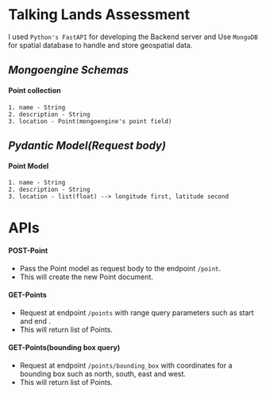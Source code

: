 
# Talking Lands Assessment

I used `Python's FastAPI` for developing the Backend server and Use `MongoDB` for spatial database to handle and store geospatial data.

## *Mongoengine Schemas*
#### **Point** collection
    1. name - String
    2. description - String
    3. location - Point(mongoengine's point field)

## *Pydantic Model(Request body)*
#### **Point** Model
    1. name - String
    2. description - String
    3. location - list(float) --> longitude first, latitude second

# APIs
#### **POST-Point**
- Pass the Point model as request body to the endpoint `/point`.
- This will create the new Point document.

#### **GET-Points**
- Request at endpoint `/points` with range query parameters such as start and end .
- This will return list of Points.

#### **GET-Points(bounding box query)**
- Request at endpoint `/points/bounding_box` with coordinates for a bounding box such as north, south, east and west.
- This will return list of Points.